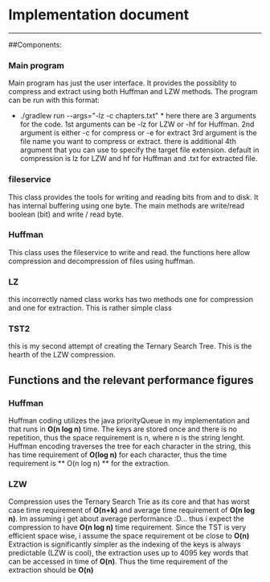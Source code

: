 # Implementation document
-----
##Components:
### Main program
Main program has just the user interface. It provides the possiblity to compress and extract using both Huffman and LZW methods.
The program can be run with this format:
* ./gradlew run --args="-lz -c chapters.txt" *
here there are 3 arguments for the code.
1st arguments can be -lz for LZW or -hf for Huffman.
2nd argument is either -c for compress or -e for extract
3rd argument is the file name you want to compress or extract.
there is additional 4th argument that you can use to specify the target file extension. default in compression is lz for LZW and hf for Huffman and .txt for extracted file.

### fileservice
This class provides the tools for writing and reading bits from and to disk. It has internal buffering using one byte. The main methods are write/read boolean (bit) and write / read byte.

### Huffman 
This class uses the fileservice to write and read. the functions here allow compression and decompression of files using huffman.

### LZ
this incorrectly named class works has two methods one for compression and one for extraction. This is rather simple class

### TST2
this is my second attempt of creating the Ternary Search Tree. This is the hearth of the LZW compression.

## Functions and the relevant performance figures
### Huffman
Huffman coding utilizes the java priorityQueue in my implementation and that runs in **O(n log n)** time. The keys are stored once and there is no repetition, thus the space requirement is n, where n is the string lenght.
Huffman encoding traverses the tree for each character in the string, this has time requirement of **O(log n)** for each character, thus the time requirement is ** O(n log n) ** for the extraction.

### LZW
Compression uses the Ternary Search Trie as its core and that has worst case time requirement of **O(n+k)** and average time requirement of **O(n log n)**. Im assuming i get about average performance :D... thus i expect the compression to have  **O(n log n)** time requirement. Since the TST is very efficient space wise, i assume the space requirement ot be close to **O(n)**
Extraction is significantly simpler as the indexing of the keys is always predictable (LZW is cool), the extraction uses up to 4095 key words that can be accessed in time of **O(n)**. Thus the time requirement of the extraction should be **O(n)**


